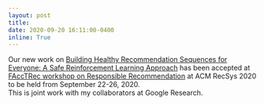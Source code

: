 ```yaml
---
layout: post
title: 
date: 2020-09-20 16:11:00-0400
inline: True
---
```


Our new work on [Building Healthy Recommendation Sequences for Everyone: A Safe Reinforcement Learning Approach](http://www.ashudeepsingh.com/publications/facctrec2020_singh_et_al.pdf) has been accepted at [FAccTRec workshop on Responsible Recommendation](https://facctrec.github.io/facctrec2020/) at ACM RecSys 2020 to be held from September 22-26, 2020. <br>
This is joint work with my collaborators at Google Research.
